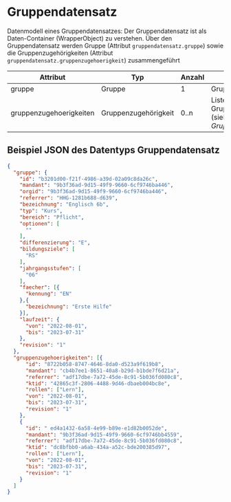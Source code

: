 # Gruppendatensatz

Datenmodell eines Gruppendatensatzes: Der Gruppendatensatz ist als Daten-Container (WrapperObject) zu verstehen.
Über den Gruppendatensatz werden Gruppe (Attribut `gruppendatensatz.gruppe`) sowie
die Gruppenzugehörigkeiten (Attribut `gruppendatensatz.gruppenzugehoerigkeit`) zusammengeführt

| Attribut              | Typ                      | Anzahl   | Bemerkung                                                    | Qualifizierter Name                              |
|-----------------------|--------------------------|----------|-------------------------------------------------------------|-------------------------------------------------|
| gruppe                | Gruppe                   | 1        | Gruppe (siehe *Gruppe*).                                    | `urn:schulconnex:de:gruppendatensatz:gruppe`    |
| gruppenzugehoerigkeiten | Gruppenzugehörigkeit     | 0..n     | Liste (Array) von Gruppenzugehörigkeiten (siehe *Gruppenzugehörigkeit*). | `urn:schulconnex:de:gruppendatensatz:gruppenzugehoerigkeiten` |


## Beispiel JSON des Datentyps Gruppendatensatz

```json
{
  "gruppe": {
    "id": "b3201d00-f21f-4986-a39d-02a09c8da26c",
    "mandant": "9b3f36ad-9d15-49f9-9660-6cf9746ba446",
    "orgid": "9b3f36ad-9d15-49f9-9660-6cf9746ba446",
    "referrer": "HHG-1281b688-d639",
    "bezeichnung": "Englisch 6b",
    "typ": "Kurs",
    "bereich": "Pflicht",
    "optionen": [
      ""
    ],
    "differenzierung": "E",
    "bildungsziele": [
      "RS"
    ],
    "jahrgangsstufen": [
      "06"
    ],
    "faecher": [{
      "kennung": "EN"
    },{
      "bezeichnung": "Erste Hilfe"
    }],
    "laufzeit": {
      "von": "2022-08-01",
      "bis": "2023-07-31"
    },
    "revision": "1"
  },
  "gruppenzugehoerigkeiten": [{
      "id": "8722b058-8747-4646-8da0-d523a9f619b8",
      "mandant": "cb4b7ee1-8651-40a8-b29d-b1bde7f6d21a",
      "referrer": "adf17dbe-7a72-45de-8c91-5b036fd080c8",
      "ktid": "42865c3f-2806-4488-9d46-dbaeb004bc8e",
      "rollen": ["Lern"],
      "von": "2022-08-01",
      "bis": "2023-07-31",
      "revision": "1"
    },
    {
      "id": " ed4a1432-6a58-4e99-b89e-e1d82b0052de",
      "mandant": "9b3f36ad-9d15-49f9-9660-6cf9746bb4559",
      "referrer": "adf17dbe-7a72-45de-8c91-5b036fd080c8",
      "ktid": "dc8bfbb0-a6ab-434a-a52c-bde200385d97",
      "rollen": ["Lern"],
      "von": "2022-08-01",
      "bis": "2023-07-31",
      "revision": "1"
    }
  ]
}
```
